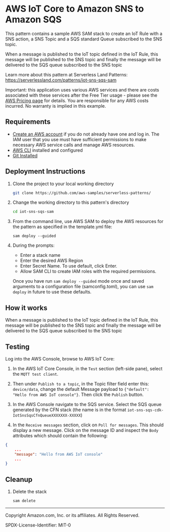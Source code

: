 # AWS IoT Core to Amazon SNS to Amazon SQS

This pattern contains a sample AWS SAM stack to create an IoT Rule with a SNS action, a SNS Topic and a SQS standard Queue subscribed to the SNS topic.

When a message is published to the IoT topic defined in the IoT Rule, this message will be published to the SNS topic and finally the message will be delivered to the SQS queue subscribed to the SNS topic

Learn more about this pattern at Serverless Land Patterns: https://serverlessland.com/patterns/iot-sns-sqs-sam

Important: this application uses various AWS services and there are costs associated with these services after the Free Tier usage - please see the [AWS Pricing page](https://aws.amazon.com/pricing/) for details. You are responsible for any AWS costs incurred. No warranty is implied in this example.

## Requirements

* [Create an AWS account](https://portal.aws.amazon.com/gp/aws/developer/registration/index.html) if you do not already have one and log in. The IAM user that you use must have sufficient permissions to make necessary AWS service calls and manage AWS resources.
* [AWS CLI](https://docs.aws.amazon.com/cli/latest/userguide/install-cliv2.html) installed and configured
* [Git Installed](https://git-scm.com/book/en/v2/Getting-Started-Installing-Git)


## Deployment Instructions

1. Clone the project to your local working directory

   ```sh
   git clone https://github.com/aws-samples/serverless-patterns/ 
   ```

2. Change the working directory to this pattern's directory

   ```sh
   cd iot-sns-sqs-sam
   ```

1. From the command line, use AWS SAM to deploy the AWS resources for the pattern as specified in the template.yml file:
    ```
    sam deploy --guided
    ```
1. During the prompts:
    * Enter a stack name
    * Enter the desired AWS Region
    * Enter Secret Name. To use default, click Enter.
    * Allow SAM CLI to create IAM roles with the required permissions.

    Once you have run `sam deploy --guided` mode once and saved arguments to a configuration file (samconfig.toml), you can use `sam deploy` in future to use these defaults.

## How it works

When a message is published to the IoT topic defined in the IoT Rule, this message will be published to the SNS topic and finally the message will be delivered to the SQS queue subscribed to the SNS topic
 

## Testing

Log into the AWS Console, browse to AWS IoT Core:

1. In the AWS IoT Core Console, in the `Test` section (left-side pane), select the `MQTT test client`. 

2. Then under `Publish to a topic`, in the Topic filter field enter this: `device/data`, change the default Message payload to `{"default": "Hello from AWS IoT console"}`. Then click the `Publish` button.

3. In the AWS Console navigate to the SQS service. Select the SQS queue generated by the CFN stack (the name is in the format `iot-sns-sqs-cdk-IotSnsSqsCfnQueueXXXXXXX-XXXXX`)

4. In the `Receive messages` section, click on `Poll for messages`. This should display a new message. Click on the message ID and inspect the `Body` attributes which should contain the following:
```json
{
    ...
    "message": "Hello from AWS IoT console"
    ...
}
```

## Cleanup
 
1. Delete the stack
   ```bash
   sam delete
   ```

----
Copyright Amazon.com, Inc. or its affiliates. All Rights Reserved. 

SPDX-License-Identifier: MIT-0